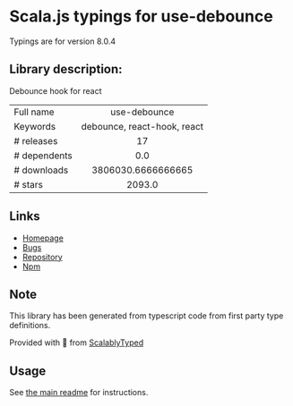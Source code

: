
# Scala.js typings for use-debounce

Typings are for version 8.0.4

## Library description:
Debounce hook for react

|                    |                 |
| ------------------ | :-------------: |
| Full name          | use-debounce |
| Keywords           | debounce, react-hook, react |
| # releases         | 17 |
| # dependents       | 0.0 |
| # downloads        | 3806030.6666666665 |
| # stars            | 2093.0 |

## Links
- [Homepage](https://github.com/xnimorz/use-debounce#readme)
- [Bugs](https://github.com/xnimorz/use-debounce/issues)
- [Repository](https://github.com/xnimorz/use-debounce)
- [Npm](https://www.npmjs.com/package/use-debounce)
    


## Note
This library has been generated from typescript code from first party type definitions.

Provided with :purple_heart: from [ScalablyTyped](https://github.com/oyvindberg/ScalablyTyped)

## Usage
See [the main readme](../../readme.md) for instructions.


